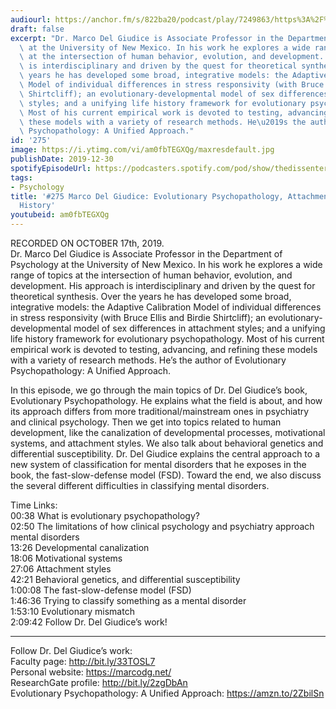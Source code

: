 ```yaml
---
audiourl: https://anchor.fm/s/822ba20/podcast/play/7249863/https%3A%2F%2Fd3ctxlq1ktw2nl.cloudfront.net%2Fproduction%2F2019-9-18%2F29809625-44100-2-95559fecaaabd.m4a
draft: false
excerpt: "Dr. Marco Del Giudice is Associate Professor in the Department of Psychology\
  \ at the University of New Mexico. In his work he explores a wide range of topics\
  \ at the intersection of human behavior, evolution, and development. His approach\
  \ is interdisciplinary and driven by the quest for theoretical synthesis. Over the\
  \ years he has developed some broad, integrative models: the Adaptive Calibration\
  \ Model of individual differences in stress responsivity (with Bruce Ellis and Birdie\
  \ Shirtcliff); an evolutionary-developmental model of sex differences in attachment\
  \ styles; and a unifying life history framework for evolutionary psychopathology.\
  \ Most of his current empirical work is devoted to testing, advancing, and refining\
  \ these models with a variety of research methods. He\u2019s the author of Evolutionary\
  \ Psychopathology: A Unified Approach."
id: '275'
image: https://i.ytimg.com/vi/am0fbTEGXQg/maxresdefault.jpg
publishDate: 2019-12-30
spotifyEpisodeUrl: https://podcasters.spotify.com/pod/show/thedissenter/episodes/275-Marco-Del-Giudice-Evolutionary-Psychopathology--Attachment--And-Life-History-e7rog7
tags:
- Psychology
title: '#275 Marco Del Giudice: Evolutionary Psychopathology, Attachment, And Life
  History'
youtubeid: am0fbTEGXQg
---
```

<div class="timelinks">

RECORDED ON OCTOBER 17th, 2019.  
Dr. Marco Del Giudice is Associate Professor in the Department of Psychology at the University of New Mexico. In his work he explores a wide range of topics at the intersection of human behavior, evolution, and development. His approach is interdisciplinary and driven by the quest for theoretical synthesis. Over the years he has developed some broad, integrative models: the Adaptive Calibration Model of individual differences in stress responsivity (with Bruce Ellis and Birdie Shirtcliff); an evolutionary-developmental model of sex differences in attachment styles; and a unifying life history framework for evolutionary psychopathology. Most of his current empirical work is devoted to testing, advancing, and refining these models with a variety of research methods. He’s the author of Evolutionary Psychopathology: A Unified Approach.

In this episode, we go through the main topics of Dr. Del Giudice’s book, Evolutionary Psychopathology. He explains what the field is about, and how its approach differs from more traditional/mainstream ones in psychiatry and clinical psychology. Then we get into topics related to human development, like the canalization of developmental processes, motivational systems, and attachment styles. We also talk about behavioral genetics and differential susceptibility. Dr. Del Giudice explains the central approach to a new system of classification for mental disorders that he exposes in the book, the fast-slow-defense model (FSD). Toward the end, we also discuss the several different difficulties in classifying mental disorders.

Time Links:  
<time>00:38</time> What is evolutionary psychopathology?  
<time>02:50</time> The limitations of how clinical psychology and psychiatry approach mental disorders  
<time>13:26</time> Developmental canalization  
<time>18:06</time> Motivational systems   
<time>27:06</time> Attachment styles  
<time>42:21</time> Behavioral genetics, and differential susceptibility   
<time>1:00:08</time> The fast-slow-defense model (FSD)  
<time>1:46:36</time> Trying to classify something as a mental disorder  
<time>1:53:10</time> Evolutionary mismatch   
<time>2:09:42</time> Follow Dr. Del Giudice’s work!

---

Follow Dr. Del Giudice’s work:  
Faculty page: http://bit.ly/33TOSL7  
Personal website: https://marcodg.net/  
ResearchGate profile: http://bit.ly/2zgDbAn  
Evolutionary Psychopathology: A Unified Approach: https://amzn.to/2ZbilSn
</div>

